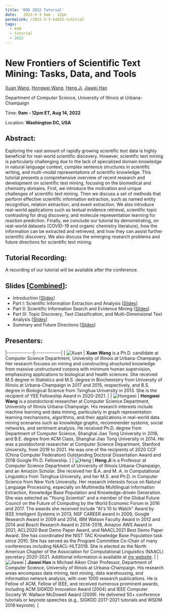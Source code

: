 ```yaml
---
title: 'KDD 2022 Tutorial'
date:   2022-5-3 9am - 12pm
permalink: /2022-5-3-kdd22-tutorial
tags:
  - kdd
  - tutorial
  - 2022
---
```


# New Frontiers of Scientific Text Mining: Tasks, Data, and Tools

[Xuan Wang](https://xuanwang91.github.io/), [Hongwei Wang](https://hongweiw.net/), [Heng Ji](http://blender.cs.illinois.edu/hengji.html), [Jiawei Han](http://hanj.cs.illinois.edu/)

Department of Computer Science, University of Illinois at Urbana-Champaign

Time: **9am - 12pm ET, Aug 14, 2022**

Location: **Washington DC, USA**


## Abstract:
Exploring the vast amount of rapidly growing scientific text data is highly beneficial for real-world scientific discovery. However, scientific text mining is particularly challenging due to the lack of specialized domain knowledge in natural language context, complex sentence structures in scientific writing, and multi-modal representations of scientific knowledge. This tutorial presents a comprehensive overview of recent research and development on scientific text mining, focusing on the biomedical and chemistry domains. First, we introduce the motivation and unique challenges of scientific text mining. Then we discuss a set of methods that perform effective scientific information extraction, such as named entity recognition, relation extraction, and event extraction. We also introduce real-world applications such as textual evidence retrieval, scientific topic contrasting for drug discovery, and molecule representation learning for reaction prediction. Finally, we conclude our tutorial by demonstrating, on real-world datasets (COVID-19 and organic chemistry literature), how the information can be extracted and retrieved, and how they can assist further scientific discovery. We also discuss the emerging research problems and future directions for scientific text mining.

## Tutorial Recording:
A recording of our tutorial will be available after the conference.


## Slides \[[Combined](https://drive.google.com/file/d/181SAySWykCeAmKH2eWa9ClFmxtXmiEE6/view?usp=sharing)]:
- Introduction \[[Slides](https://drive.google.com/file/d/18SJaPHQaHol5UwS5ITnuqIuzmS1pgrVW/view?usp=sharing)]
- Part I: Scientific Information Extraction and Analysis \[[Slides](https://drive.google.com/file/d/1MV8nQPTd-8IjJQFao1Pihd4tf91PrEIV/view?usp=sharing)]
- Part II: Scientific Information Search and Evidence Mining \[[Slides](https://drive.google.com/file/d/1_Y1JNSZcmEP9wHxw7BbMyGpjkXs5U5VP/view?usp=sharing)]
- Part III: Topic Discovery, Text Classification, and Multi-Dimensional Text Analysis \[[Slides](https://drive.google.com/file/d/1zAPJqt7EZAsEIwSECz4J6oQFpy4pfdGw/view?usp=sharing)]
- Summary and Future Directions \[[Slides](https://drive.google.com/file/d/1O_h27453Qw3nb_Ah8Fn2ybUUVvXDqsz-/view?usp=sharing)]


## Presenters: 

|-------------|-------------|
| ![Xuan](https://github.com/xuanwang91/xuanwang91.github.io/blob/master/images/img/Xuan2016.jpg?raw=True) | **Xuan Wang** is a Ph.D. candidate at Computer Science Department, University of Illinois at Urbana-Champaign. Her research focuses on mining and constructing structured knowledge from massive unstructured corpora with minimum human supervision, emphasizing applications to biological and health sciences. She received M.S degree in Statistics and M.S. degree in Biochemistry from University of Illinois at Urbana-Champaign in 2017 and 2015, respectively, and B.S. degree in Biological Science from Tsinghua University in 2013. She is the recipient of YEE Fellowship Award in 2020-2021.  |
| ![Hongwei](https://github.com/xuanwang91/xuanwang91.github.io/blob/master/images/img/Hongwei_Wang.jpeg?raw=True) | **Hongwei Wang** is a postdoctoral researcher at Computer Science Department, University of Illinois Urbana-Champaign. His research interests include machine learning and data mining, particularly in graph representation learning mechanisms, algorithms, and their applications in real-world data mining scenarios such as knowledge graphs, recommender systems, social networks, and sentiment analysis. He received Ph.D. degree from Department of Computer Science, Shanghai Jiao Tong University in 2018, and B.E. degree from ACM Class, Shanghai Jiao Tong University in 2014. He was a postdoctoral researcher at Computer Science Department, Stanford University, from 2019 to 2021. He was one of the recipients of 2020 CCF (China Computer Federation) Outstanding Doctoral Dissertation Award and 2018 Google Ph.D. Fellowship.  |
| ![Heng](https://github.com/xuanwang91/xuanwang91.github.io/blob/master/images/img/Heng_Ji.png?raw=True) | **Heng Ji** is a Professor at Computer Science Department of University of Illinois Urbana-Champaign, and an Amazon Scholar. She received her B.A. and M. A. in Computational Linguistics from Tsinghua University, and her M.S. and Ph.D. in Computer Science from New York University. Her research interests focus on Natural Language Processing, especially on Multimedia Multilingual Information Extraction, Knowledge Base Population and Knowledge-driven Generation. She was selected as "Young Scientist" and a member of the Global Future Council on the Future of Computing by the World Economic Forum in 2016 and 2017. The awards she received include "AI's 10 to Watch" Award by IEEE Intelligent Systems in 2013, NSF CAREER award in 2009, Google Research Award in 2009 and 2014, IBM Watson Faculty Award in 2012 and 2014 and Bosch Research Award in 2014-2018, Amazon AWS Award in 2021, ACL2020 Best Demo Paper Award, and NAACL2021 Best Demo Paper Award. She has coordinated the NIST TAC Knowledge Base Population task since 2010. She has served as the Program Committee Co-Chair of many conferences including NAACL-HLT2018. She is elected as the North American Chapter of the Association for Computational Linguistics (NAACL) secretary 2020-2021. Additional information is available at [my website](\url{https://blender.cs.illinois.edu/hengji.html).  |
| ![Jiawei](https://github.com/xuanwang91/xuanwang91.github.io/blob/master/images/img/Jiawei_Han.jpeg?raw=True) | **Jiawei Han** is Michael Aiken Chair Professor, Department of Computer Science, University of Illinois at Urbana-Champaign. His research areas encompass data mining, text mining, data warehousing, and information network analysis, with over 1000 research publications. He is Fellow of ACM, Fellow of IEEE, and received numerous prominent awards, including ACM SIGKDD Innovation Award (2004) and IEEE Computer Society W. Wallace McDowell Award (2009). He delivered 50+ conference tutorials or keynote speeches (e.g., SIGKDD 2017-2021 tutorials and WSDM 2018 keynote).  |
